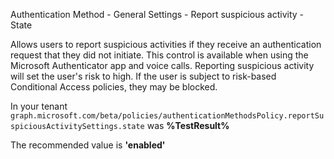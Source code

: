 Authentication Method - General Settings - Report suspicious activity - State

Allows users to report suspicious activities if they receive an authentication request that they did not initiate. This control is available when using the Microsoft Authenticator app and voice calls. Reporting suspicious activity will set the user's risk to high. If the user is subject to risk-based Conditional Access policies, they may be blocked.

<!--- Results --->

In your tenant `graph.microsoft.com/beta/policies/authenticationMethodsPolicy.reportSuspiciousActivitySettings.state` was **%TestResult%**

The recommended value is **'enabled'**
